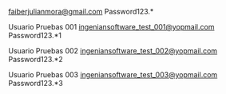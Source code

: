 faiberjulianmora@gmail.com
Password123.*

Usuario Pruebas 001
ingeniansoftware_test_001@yopmail.com
Password123.*1

Usuario Pruebas 002
ingeniansoftware_test_002@yopmail.com
Password123.*2

Usuario Pruebas 003
ingeniansoftware_test_003@yopmail.com
Password123.*3